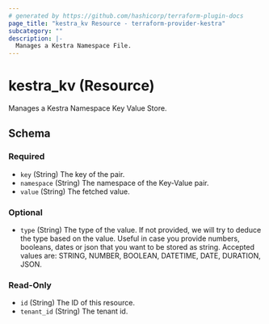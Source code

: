 ```yaml
---
# generated by https://github.com/hashicorp/terraform-plugin-docs
page_title: "kestra_kv Resource - terraform-provider-kestra"
subcategory: ""
description: |-
  Manages a Kestra Namespace File.
---
```


# kestra_kv (Resource)

Manages a Kestra Namespace Key Value Store.



<!-- schema generated by tfplugindocs -->
## Schema

### Required

- `key` (String) The key of the pair.
- `namespace` (String) The namespace of the Key-Value pair.
- `value` (String) The fetched value.

### Optional

- `type` (String) The type of the value. If not provided, we will try to deduce the type based on the value. Useful in case you provide numbers, booleans, dates or json that you want to be stored as string. Accepted values are: STRING, NUMBER, BOOLEAN, DATETIME, DATE, DURATION, JSON.

### Read-Only

- `id` (String) The ID of this resource.
- `tenant_id` (String) The tenant id.
